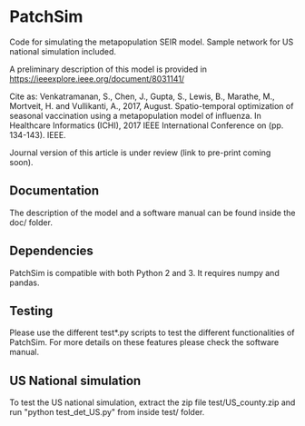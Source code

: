 # PatchSim
Code for simulating the metapopulation SEIR model. Sample network for US national simulation included. 

A preliminary description of this model is provided in 
https://ieeexplore.ieee.org/document/8031141/

Cite as: Venkatramanan, S., Chen, J., Gupta, S., Lewis, B., Marathe, M., Mortveit, H. and Vullikanti, A., 2017, August. 
Spatio-temporal optimization of seasonal vaccination using a metapopulation model of influenza. In Healthcare Informatics (ICHI), 2017 IEEE International Conference on (pp. 134-143). IEEE.

Journal version of this article is under review (link to pre-print coming soon). 


## Documentation

The description of the model and a software manual can be found inside the doc/ folder. 

## Dependencies

PatchSim is compatible with both Python 2 and 3. It requires numpy and pandas. 


## Testing

Please use the different test*.py scripts to test the different functionalities of PatchSim. For more details on these features please check the software manual.


## US National simulation

To test the US national simulation, extract the zip file test/US_county.zip and run "python test_det_US.py" from inside test/ folder. 
